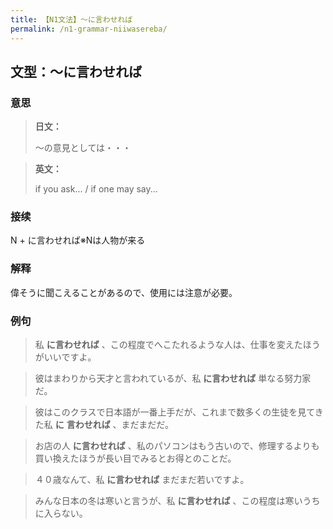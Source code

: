 ```yaml
---
title: 【N1文法】〜に言わせれば
permalink: /n1-grammar-niiwasereba/
---
```


## 文型：〜に言わせれば

### 意思

> **日文：**
> 
> 〜の意見としては・・・


> **英文：**
> 
> if you ask... / if one may say...


### 接续

N + に言わせれば※Nは人物が来る

### 解释

偉そうに聞こえることがあるので、使用には注意が必要。

### 例句

> 私 **に言わせれば** 、この程度でへこたれるような人は、仕事を変えたほうがいいですよ。

> 彼はまわりから天才と言われているが、私 **に言わせれば** 単なる努力家だ。

> 彼はこのクラスで日本語が一番上手だが、これまで数多くの生徒を見てきた私 **に** **言わせれば** 、まだまだだ。

> お店の人 **に言わせれば** 、私のパソコンはもう古いので、修理するよりも買い換えたほうが長い目でみるとお得とのことだ。

> ４０歳なんて、私 **に言わせれば** まだまだ若いですよ。

> みんな日本の冬は寒いと言うが、私 **に言わせれば** 、この程度は寒いうちに入らない。

